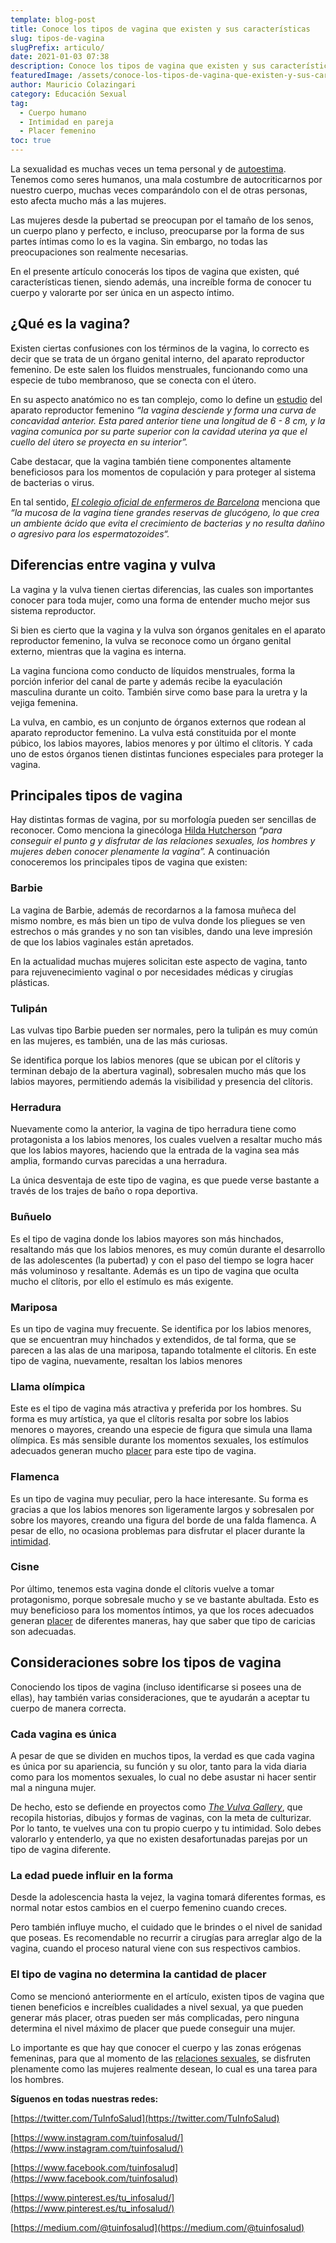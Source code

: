 ```yaml
---
template: blog-post
title: Conoce los tipos de vagina que existen y sus características
slug: tipos-de-vagina
slugPrefix: articulo/
date: 2021-01-03 07:38
description: Conoce los tipos de vagina que existen y sus características
featuredImage: /assets/conoce-los-tipos-de-vagina-que-existen-y-sus-características.jpg
author: Mauricio Colazingari
category: Educación Sexual
tag:
  - Cuerpo humano
  - Intimidad en pareja
  - Placer femenino
toc: true
---
```

<!--StartFragment-->

La sexualidad es muchas veces un tema personal y de [autoestima](https://tuinfosalud.com/articulos/falta-de-autoestima). Tenemos como seres humanos, una mala costumbre de autocriticarnos por nuestro cuerpo, muchas veces comparándolo con el de otras personas, esto afecta mucho más a las mujeres.

Las mujeres desde la pubertad se preocupan por el tamaño de los senos, un cuerpo plano y perfecto, e incluso, preocuparse por la forma de sus partes íntimas como lo es la vagina. Sin embargo, no todas las preocupaciones son realmente necesarias.

En el presente artículo conocerás los tipos de vagina que existen, qué características tienen, siendo además, una increíble forma de conocer tu cuerpo y valorarte por ser única en un aspecto íntimo.

## ¿Qué es la vagina?

Existen ciertas confusiones con los términos de la vagina, lo correcto es decir que se trata de un órgano genital interno, del aparato reproductor femenino. De este salen los fluidos menstruales, funcionando como una especie de tubo membranoso, que se conecta con el útero.

En su aspecto anatómico no es tan complejo, como lo define un [estudio](https://www.infermeravirtual.com/files/media/file/105/Sistema%20reproductor%20femenino.pdf?1358605661) del aparato reproductor femenino *“la vagina desciende y forma una curva de concavidad anterior. Esta pared anterior tiene una longitud de 6 - 8 cm, y la vagina comunica por su parte superior con la cavidad uterina ya que el cuello del útero se proyecta en su interior”.*

Cabe destacar, que la vagina también tiene componentes altamente beneficiosos para los momentos de copulación y para proteger al sistema de bacterias o virus. 

En tal sentido, *[El colegio oficial de enfermeros de Barcelona](https://www.coib.cat/ca-es/inici.html)* menciona que *“la mucosa de la vagina tiene grandes reservas de glucógeno, lo que crea un ambiente ácido que evita el crecimiento de bacterias y no resulta dañino o agresivo para los espermatozoides“.*

## Diferencias entre vagina y vulva

La vagina y la vulva tienen ciertas diferencias, las cuales son importantes conocer para toda mujer, como una forma de entender mucho mejor sus sistema reproductor.

Si bien es cierto que la vagina y la vulva son órganos genitales en el aparato reproductor femenino, la vulva se reconoce como un órgano genital externo, mientras que la vagina es interna.

La vagina funciona como conducto de líquidos menstruales, forma la porción inferior del canal de parte y además recibe la eyaculación masculina durante un coito. También sirve como base para la uretra y la vejiga femenina.

La vulva, en cambio, es un conjunto de órganos externos que rodean al aparato reproductor femenino. La vulva está constituida por el monte púbico, los labios mayores, labios menores y por último el clítoris. Y cada uno de estos órganos tienen distintas funciones especiales para proteger la vagina.

## Principales tipos de vagina

Hay distintas formas de vagina, por su morfología pueden ser sencillas de reconocer. Como menciona la ginecóloga [Hilda Hutcherson](https://ssw.umich.edu/faculty/profiles/ce/41641-hilda-hutcherson) *“para conseguir el punto g y disfrutar de las relaciones sexuales, los hombres y mujeres deben conocer plenamente la vagina”.* A continuación conoceremos los principales tipos de vagina que existen:

### Barbie

La vagina de Barbie, además de recordarnos a la famosa muñeca del mismo nombre, es más bien un tipo de vulva donde los pliegues se ven estrechos o más grandes y no son tan visibles, dando una leve impresión de que los labios vaginales están apretados.

En la actualidad muchas mujeres solicitan este aspecto de vagina, tanto para rejuvenecimiento vaginal o por necesidades médicas y cirugías plásticas.

### Tulipán

Las vulvas tipo Barbie pueden ser normales, pero la tulipán es muy común en las mujeres, es también, una de las más curiosas.

Se identifica porque los labios menores (que se ubican por el clítoris y terminan debajo de la abertura vaginal), sobresalen mucho más que los labios mayores, permitiendo además la visibilidad y presencia del clítoris.

### Herradura

Nuevamente como la anterior, la vagina de tipo herradura tiene como protagonista a los labios menores, los cuales vuelven a resaltar mucho más que los labios mayores, haciendo que la entrada de la vagina sea más amplia, formando curvas parecidas a una herradura.

La única desventaja de este tipo de vagina, es que puede verse bastante a través de los trajes de baño o ropa deportiva.

### Buñuelo

Es el tipo de vagina donde los labios mayores son más hinchados, resaltando más que los labios menores, es muy común durante el desarrollo de las adolescentes (la pubertad) y con el paso del tiempo se logra hacer más voluminoso y resaltante. Además es un tipo de vagina que oculta mucho el clítoris, por ello el estímulo es más exigente.

### Mariposa

Es un tipo de vagina muy frecuente. Se identifica por los labios menores, que se encuentran muy hinchados y extendidos, de tal forma, que se parecen a las alas de una mariposa, tapando totalmente el clítoris. En este tipo de vagina, nuevamente, resaltan los labios menores

### Llama olímpica

Este es el tipo de vagina más atractiva y preferida por los hombres. Su forma es muy artística, ya que el clítoris resalta por sobre los labios menores o mayores, creando una especie de figura que simula una llama olímpica. Es más sensible durante los momentos sexuales, los estímulos adecuados generan mucho [placer](https://tuinfosalud.com/articulos/hacer-el-amor) para este tipo de vagina.

### Flamenca

Es un tipo de vagina muy peculiar, pero la hace interesante. Su forma es gracias a que los labios menores son ligeramente largos y sobresalen por sobre los mayores, creando una figura del borde de una falda flamenca. A pesar de ello, no ocasiona problemas para disfrutar el placer durante la [intimidad](https://tuinfosalud.com/articulos/intimidad).

### Cisne

Por último, tenemos esta vagina donde el clítoris vuelve a tomar protagonismo, porque sobresale mucho y se ve bastante abultada. Esto es muy beneficioso para los momentos íntimos, ya que los roces adecuados generan [placer](https://tuinfosalud.com/articulos/como-masturbarse) de diferentes maneras, hay que saber que tipo de caricias son adecuadas.

## Consideraciones sobre los tipos de vagina

Conociendo los tipos de vagina (incluso identificarse si posees una de ellas), hay también varias consideraciones, que te ayudarán a aceptar tu cuerpo de manera correcta.

### Cada vagina es única

A pesar de que se dividen en muchos tipos, la verdad es que cada vagina es única por su apariencia, su función y su olor, tanto para la vida diaria como para los momentos sexuales, lo cual no debe asustar ni hacer sentir mal a ninguna mujer.

De hecho, esto se defiende en proyectos como *[The Vulva Gallery](https://www.thevulvagallery.com/)*, que recopila historias, dibujos y formas de vaginas, con la meta de culturizar. Por lo tanto, te vuelves una con tu propio cuerpo y tu intimidad. Solo debes valorarlo y entenderlo, ya que no existen desafortunadas parejas por un tipo de vagina diferente.

### La edad puede influir en la forma

Desde la adolescencia hasta la vejez, la vagina tomará diferentes formas, es normal notar estos cambios en el cuerpo femenino cuando creces.

Pero también influye mucho, el cuidado que le brindes o el nivel de sanidad que poseas. Es recomendable no recurrir a cirugías para arreglar algo de la vagina, cuando el proceso natural viene con sus respectivos cambios.

### El tipo de vagina no determina la cantidad de placer

Como se mencionó anteriormente en el artículo, existen tipos de vagina que tienen beneficios e increíbles cualidades a nivel sexual, ya que pueden generar más placer, otras pueden ser más complicadas, pero ninguna determina el nivel máximo de placer que puede conseguir una mujer.

Lo importante es que hay que conocer el cuerpo y las zonas erógenas femeninas, para que al momento de las [relaciones sexuales](https://tuinfosalud.com/articulos/sexo-excitante), se disfruten plenamente como las mujeres realmente desean, lo cual es una tarea para los hombres.





<!--StartFragment-->

**Síguenos en todas nuestras redes:**

[https://twitter.com/​TuInfoSalud](https://twitter.com/TuInfoSalud)

[https://www.instagram.com/​tuinfosalud/](https://www.instagram.com/tuinfosalud/)

[https://www.facebook.com/​tuinfosalud](https://www.facebook.com/tuinfosalud)

[https://www.pinterest.es/tu_​infosalud/](https://www.pinterest.es/tu_infosalud/)

[https://medium.com/@​tuinfosalud](https://medium.com/@tuinfosalud)

<!--EndFragment-->